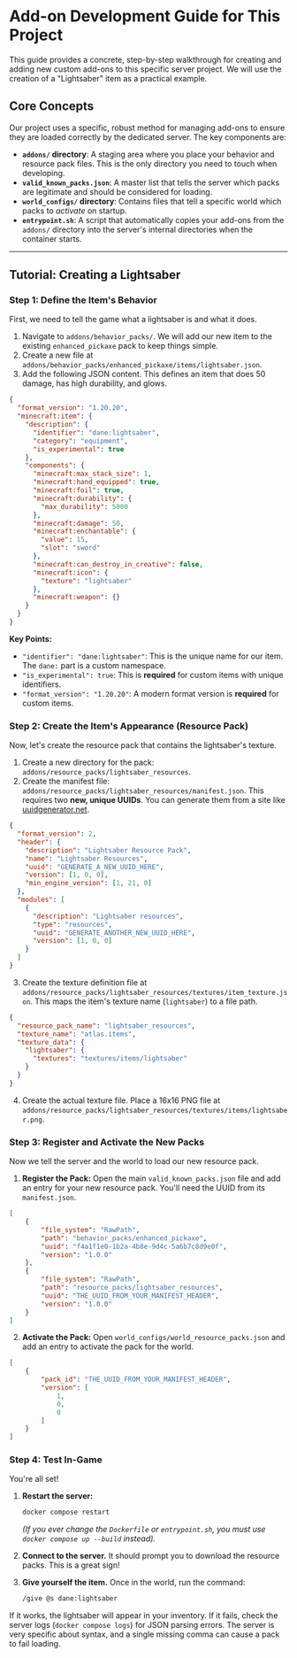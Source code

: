 # Add-on Development Guide for This Project

This guide provides a concrete, step-by-step walkthrough for creating and adding new custom add-ons to this specific server project. We will use the creation of a "Lightsaber" item as a practical example.

## Core Concepts

Our project uses a specific, robust method for managing add-ons to ensure they are loaded correctly by the dedicated server. The key components are:

-   **`addons/` directory**: A staging area where you place your behavior and resource pack files. This is the only directory you need to touch when developing.
-   **`valid_known_packs.json`**: A master list that tells the server which packs are legitimate and should be considered for loading.
-   **`world_configs/` directory**: Contains files that tell a specific world which packs to *activate* on startup.
-   **`entrypoint.sh`**: A script that automatically copies your add-ons from the `addons/` directory into the server's internal directories when the container starts.

---

## Tutorial: Creating a Lightsaber

### Step 1: Define the Item's Behavior

First, we need to tell the game what a lightsaber is and what it does.

1.  Navigate to `addons/behavior_packs/`. We will add our new item to the existing `enhanced_pickaxe` pack to keep things simple.
2.  Create a new file at `addons/behavior_packs/enhanced_pickaxe/items/lightsaber.json`.
3.  Add the following JSON content. This defines an item that does 50 damage, has high durability, and glows.

```json
{
  "format_version": "1.20.20",
  "minecraft:item": {
    "description": {
      "identifier": "dane:lightsaber",
      "category": "equipment",
      "is_experimental": true
    },
    "components": {
      "minecraft:max_stack_size": 1,
      "minecraft:hand_equipped": true,
      "minecraft:foil": true,
      "minecraft:durability": {
        "max_durability": 5000
      },
      "minecraft:damage": 50,
      "minecraft:enchantable": {
        "value": 15,
        "slot": "sword"
      },
      "minecraft:can_destroy_in_creative": false,
      "minecraft:icon": {
        "texture": "lightsaber"
      },
      "minecraft:weapon": {}
    }
  }
}
```

**Key Points:**
*   `"identifier": "dane:lightsaber"`: This is the unique name for our item. The `dane:` part is a custom namespace.
*   `"is_experimental": true`: This is **required** for custom items with unique identifiers.
*   `"format_version": "1.20.20"`: A modern format version is **required** for custom items.

### Step 2: Create the Item's Appearance (Resource Pack)

Now, let's create the resource pack that contains the lightsaber's texture.

1.  Create a new directory for the pack: `addons/resource_packs/lightsaber_resources`.
2.  Create the manifest file: `addons/resource_packs/lightsaber_resources/manifest.json`. This requires two **new, unique UUIDs**. You can generate them from a site like [uuidgenerator.net](https://www.uuidgenerator.net/).

```json
{
  "format_version": 2,
  "header": {
    "description": "Lightsaber Resource Pack",
    "name": "Lightsaber Resources",
    "uuid": "GENERATE_A_NEW_UUID_HERE",
    "version": [1, 0, 0],
    "min_engine_version": [1, 21, 0]
  },
  "modules": [
    {
      "description": "Lightsaber resources",
      "type": "resources",
      "uuid": "GENERATE_ANOTHER_NEW_UUID_HERE",
      "version": [1, 0, 0]
    }
  ]
}
```

3.  Create the texture definition file at `addons/resource_packs/lightsaber_resources/textures/item_texture.json`. This maps the item's texture name (`lightsaber`) to a file path.

```json
{
  "resource_pack_name": "lightsaber_resources",
  "texture_name": "atlas.items",
  "texture_data": {
    "lightsaber": {
      "textures": "textures/items/lightsaber"
    }
  }
}
```

4.  Create the actual texture file. Place a 16x16 PNG file at `addons/resource_packs/lightsaber_resources/textures/items/lightsaber.png`.

### Step 3: Register and Activate the New Packs

Now we tell the server and the world to load our new resource pack.

1.  **Register the Pack:** Open the main `valid_known_packs.json` file and add an entry for your new resource pack. You'll need the UUID from its `manifest.json`.

```json
[
    {
        "file_system": "RawPath",
        "path": "behavior_packs/enhanced_pickaxe",
        "uuid": "f4a1f1e0-1b2a-4b8e-9d4c-5a6b7c8d9e0f",
        "version": "1.0.0"
    },
    {
        "file_system": "RawPath",
        "path": "resource_packs/lightsaber_resources",
        "uuid": "THE_UUID_FROM_YOUR_MANIFEST_HEADER",
        "version": "1.0.0"
    }
]
```

2.  **Activate the Pack:** Open `world_configs/world_resource_packs.json` and add an entry to activate the pack for the world.

```json
[
    {
        "pack_id": "THE_UUID_FROM_YOUR_MANIFEST_HEADER",
        "version": [
            1,
            0,
            0
        ]
    }
]
```

### Step 4: Test In-Game

You're all set!

1.  **Restart the server:**
    ```bash
    docker compose restart
    ```
    *(If you ever change the `Dockerfile` or `entrypoint.sh`, you must use `docker compose up --build` instead).*

2.  **Connect to the server.** It should prompt you to download the resource packs. This is a great sign!

3.  **Give yourself the item.** Once in the world, run the command:
    ```bash
    /give @s dane:lightsaber
    ```

If it works, the lightsaber will appear in your inventory. If it fails, check the server logs (`docker compose logs`) for JSON parsing errors. The server is very specific about syntax, and a single missing comma can cause a pack to fail loading.
